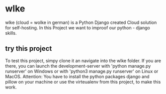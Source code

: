 # wlke
wlke (cloud = wolke in german) is a Python Django created Cloud solution for self-hosting. In this Project we want to improof our python - django skills.

## try this project
To test this project, simpy clone it an navigate into the wlke folder. If you are there, you can launch the development-server with 'python manage.py runserver' on Windows or with 'python3 manage.py runserver' on Linux or MacOS. Attention: You have to install the python packages django and pillow on your machine or use the virteualenv from this project, to make this work.

